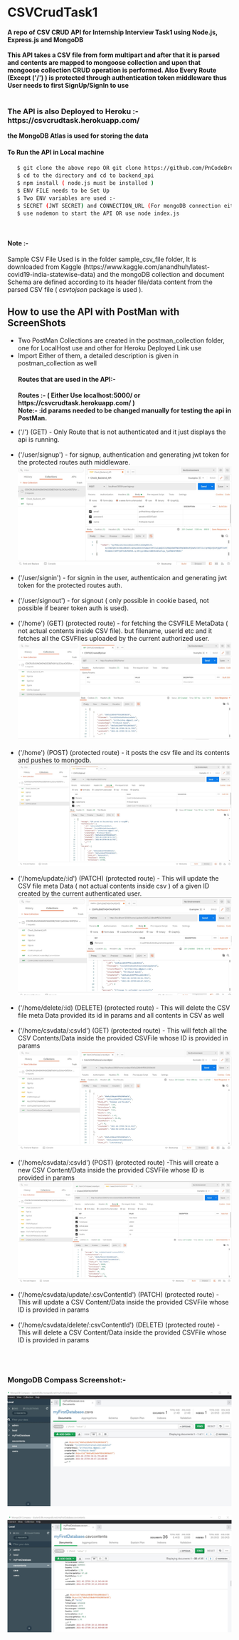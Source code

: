 # CSVCrudTask1
<b> A repo of CSV CRUD API for Internship Interview Task1 using Node.js, Express.js and MongoDB </b> <br><br>
<b> This API takes a CSV file from form multipart and after that it is parsed and contents are mapped to mongoose collection and upon that mongoose collection CRUD operation is performed. Also Every Route (Except ('/') ) is protected through authentication token middleware thus User needs to first SignUp/SignIn to use </b>
<br>
<br>
<h3> The API is also Deployed to Heroku :- https://csvcrudtask.herokuapp.com/ </h3>
<b> the MongoDB Atlas is used for storing the data </b>
<br>
<h4> To Run the API in Local machine </h4>

```bash
   $ git clone the above repo OR git clone https://github.com/PnCodeBreaker/CSVCrudTask1.git
   $ cd to the directory and cd to backend_api
   $ npm install ( node.js must be installed )
   $ ENV FILE needs to be Set Up
   $ Two ENV variables are used :-
   $ SECRET (JWT SECRET) and CONNECTION_URL (For mongoDB connection either use localmongoDB or MongoDB Atlas)
   $ use nodemon to start the API OR use node index.js
```
<br>
<h4> Note :- </h4>
 Sample CSV File Used is in the folder sample_csv_file folder, It is downloaded from Kaggle (https://www.kaggle.com/anandhuh/latest-covid19-india-statewise-data)
 and the mongoDB collection and document Schema are defined according to its header file/data content from the parsed CSV file ( <em>csvtojson</em> package is used ).

## How to use the API with PostMan with ScreenShots 
<ul> <li> Two PostMan Collections are created in the postman_collection folder, one for LocalHost use and other for Heroku Deployed Link use </li>
   <li> Import Either of them, a detailed description is given in postman_collection as well </li>
   <h4> Routes that are used in the API:- </h4>
       <p> <b> Routes :- ( Either Use localhost:5000/ or https://csvcrudtask.herokuapp.com/ ) <br>
          Note:-  :id params needed to be changed manually for testing the api in PostMan. </b> </p>
      
<li> ('/') (GET) - Only Route that is not authenticated and it just displays the api is running. </li> <br>

<li> ('/user/signup') - for signup, authentication and generating jwt token for the protected routes auth middleware. </li>
   <img src="/screenshot/signup.jpg" alt="signup Screenshot" height="auto" width="auto">
<br><br>
<li> ('/user/signin') - for signin in the user, authenticaion and generating jwt token for the protected routes auth. </li> <br>
<li> ('/user/signout') - for signout ( only possible in cookie based, not possible if bearer token auth is used). </li> <br>
<li> ('/home')  (GET) (protected route) -  for fetching the CSVFILE MetaData ( not actual contents inside CSV file). but filename, userId etc and it fetches all the CSVFIles uploaded by the current authorized user.  </li>
   <img src="/screenshot/CSVFILECreatedByCurrentUser.jpg" alt="csvfile get screenshot" height="auto" width="auto">
<br><br>
<li> ('/home') (POST) (protected route) - it posts the csv file and its contents and pushes to mongodb. </li>
<img src="/screenshot/CSVFILEUpload.jpg" alt="csvfile upload post screenshot" height="auto" width="auto">
   <br><br>
<li> ('/home/update/:id') (PATCH) (protected route) - This  will update the CSV file meta Data 
   ( not actual contents inside csv ) of a given ID created by the current authenticated user. </li>
<img src="/screenshot/CSVFileMetaDataUpdate.jpg" alt="csvfile" height="auto" width="auto">
 <br><br>  
<li> ('/home/delete/:id) (DELETE) (protected route) - This will delete the CSV 
   file meta Data provided its id in params and all contents in CSV as well  </li>
<br>
<li> ('/home/csvdata/:csvId') (GET) (protected route) - This will fetch all the CSV Contents/Data inside 
   the provided CSVFile whose ID is provided in params </li>
      <img src="/screenshot/FetchCSVFileDataContentById.jpg" alt="csvfile" height="auto" width="auto">
   <br><br>
 <li> ('/home/csvdata/:csvId') (POST) (protected route) -This will create a new CSV Content/Data inside 
    the provided CSVFile whose ID is provided in params </li>
      <img src="/screenshot/CreateCSVDataContent.jpg" alt="csvfile" height="auto" width="auto">
   <br><br>
 <li> ('/home/csvdata/update/:csvContentId') (PATCH) (protected route) - This will update a CSV Content/Data inside 
    the provided CSVFile whose ID is provided in params </li> 
<br>
<li> ('/home/csvdata/delete/:csvContentId') (DELETE) (protected route) - This will delete a CSV Content/Data inside 
   the provided CSVFile whose ID is provided in params </li>
</ul>
<br><br>
<h3> MongoDB Compass Screenshot:- </h3>
<img src="screenshot/mongoDB_compas_screenshots/MongoDbCompasCSVModel.jpg" alt="csvfile" height="auto" width="auto">
<br><br>
<img src="screenshot/mongoDB_compas_screenshots/MongoDBCompasCSVContents.jpg" alt="csvfile" height="auto" width="auto">
